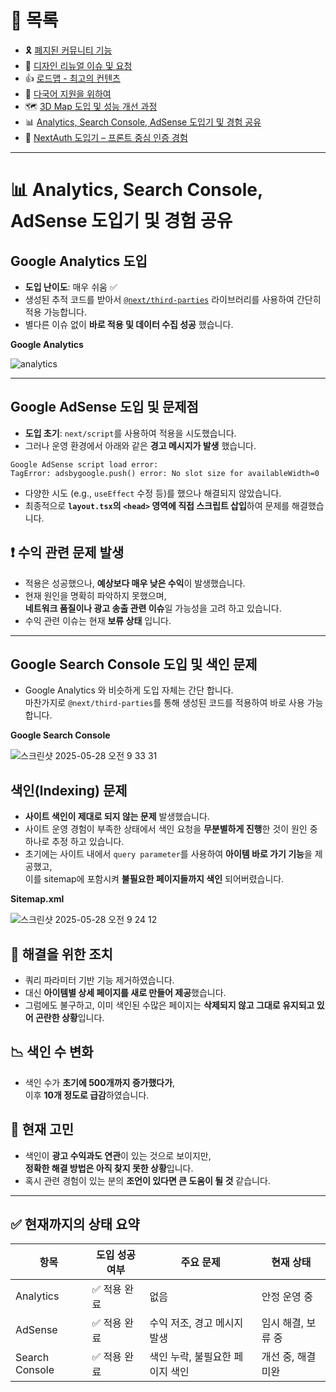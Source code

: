 # 📂 목록

- 🎗️ [폐지된 커뮤니티 기능](./community.md)
- 🎨 [디자인 리뉴얼 이슈 및 요청](./design.md)
- 👍 [로드맵 - 최고의 컨텐츠](./roadmap.md)
- 🍱 [다국어 지원을 위하여](./i18n.md)
- 🗺️ [3D Map 도입 및 성능 개선 과정](./3dmap.md)
- 📊 [Analytics, Search Console, AdSense 도입기 및 경험 공유](./google.md)
- 🔐 [NextAuth 도입기 – 프론트 중심 인증 경험](./auth.md)

---

# 📊 Analytics, Search Console, AdSense 도입기 및 경험 공유

## Google Analytics 도입

- **도입 난이도**: 매우 쉬움 ✅
- 생성된 추적 코드를 받아서 [`@next/third-parties`](https://nextjs.org/docs/app/building-your-application/optimizing/third-party-scripts) 라이브러리를 사용하여 간단히 적용 가능합니다.
- 별다른 이슈 없이 **바로 적용 및 데이터 수집 성공** 했습니다.

**Google Analytics**

![analytics](https://github.com/user-attachments/assets/1c77a1e9-c3ed-4a4f-96c3-a33832b23829)

---

## Google AdSense 도입 및 문제점

- **도입 초기**: `next/script`를 사용하여 적용을 시도했습니다.
- 그러나 운영 환경에서 아래와 같은 **경고 메시지가 발생** 했습니다.

```
Google AdSense script load error:
TagError: adsbygoogle.push() error: No slot size for availableWidth=0
```

- 다양한 시도 (e.g., `useEffect` 수정 등)를 했으나 해결되지 않았습니다.
- 최종적으로 **`layout.tsx`의 `<head>` 영역에 직접 스크립트 삽입**하여 문제를 해결했습니다.

## ❗ 수익 관련 문제 발생

- 적용은 성공했으나, **예상보다 매우 낮은 수익**이 발생했습니다.
- 현재 원인을 명확히 파악하지 못했으며,  
  **네트워크 품질이나 광고 송출 관련 이슈**일 가능성을 고려 하고 있습니다.
- 수익 관련 이슈는 현재 **보류 상태** 입니다.

---

## Google Search Console 도입 및 색인 문제

- Google Analytics 와 비슷하게 도입 자체는 간단 합니다.  
  마찬가지로 `@next/third-parties`를 통해 생성된 코드를 적용하여 바로 사용 가능합니다.

**Google Search Console**

![스크린샷 2025-05-28 오전 9 33 31](https://github.com/user-attachments/assets/b9343f94-deac-4d1f-b1b8-ca94137589a1)

## 색인(Indexing) 문제

- **사이트 색인이 제대로 되지 않는 문제** 발생했습니다.
- 사이트 운영 경험이 부족한 상태에서 색인 요청을 **무분별하게 진행**한 것이 원인 중 하나로 추정 하고 있습니다.
- 초기에는 사이트 내에서 `query parameter`를 사용하여 **아이템 바로 가기 기능**을 제공했고,  
  이를 sitemap에 포함시켜 **불필요한 페이지들까지 색인** 되어버렸습니다.

**Sitemap.xml**

![스크린샷 2025-05-28 오전 9 24 12](https://github.com/user-attachments/assets/fbc86e71-0f0d-4513-9bec-11ade93116a3)

## 🔄 해결을 위한 조치

- 쿼리 파라미터 기반 기능 제거하였습니다.
- 대신 **아이템별 상세 페이지를 새로 만들어 제공**했습니다.
- 그럼에도 불구하고, 이미 색인된 수많은 페이지는 **삭제되지 않고 그대로 유지되고 있어 곤란한 상황**입니다.

## 📉 색인 수 변화

- 색인 수가 **초기에 500개까지 증가했다가**,  
  이후 **10개 정도로 급감**하였습니다.

## 📌 현재 고민

- 색인이 **광고 수익과도 연관**이 있는 것으로 보이지만,  
  **정확한 해결 방법은 아직 찾지 못한 상황**입니다.
- 혹시 관련 경험이 있는 분의 **조언이 있다면 큰 도움이 될 것** 같습니다.

---

## ✅ 현재까지의 상태 요약

| 항목           | 도입 성공 여부 | 주요 문제                       | 현재 상태          |
| -------------- | -------------- | ------------------------------- | ------------------ |
| Analytics      | ✅ 적용 완료   | 없음                            | 안정 운영 중       |
| AdSense        | ✅ 적용 완료   | 수익 저조, 경고 메시지 발생     | 임시 해결, 보류 중 |
| Search Console | ✅ 적용 완료   | 색인 누락, 불필요한 페이지 색인 | 개선 중, 해결 미완 |
